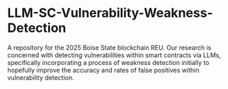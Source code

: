 # LLM-SC-Vulnerability-Weakness-Detection
A repository for the 2025 Boise State blockchain REU. Our research is concerned with detecting vulnerabilities within smart contracts via LLMs, specifically incorporating a process of weakness detection initially to hopefully improve the accuracy and rates of false positives within vulnerability detection.
